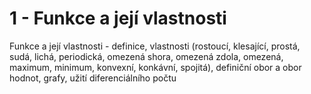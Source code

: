 
# 1 - Funkce a její vlastnosti

Funkce a její vlastnosti - definice, vlastnosti (rostoucí, klesající, prostá, sudá, lichá, periodická, omezená shora, omezená zdola, omezená, maximum, minimum, konvexní, konkávní, spojitá), definiční obor a obor hodnot, grafy, užití diferenciálního počtu
